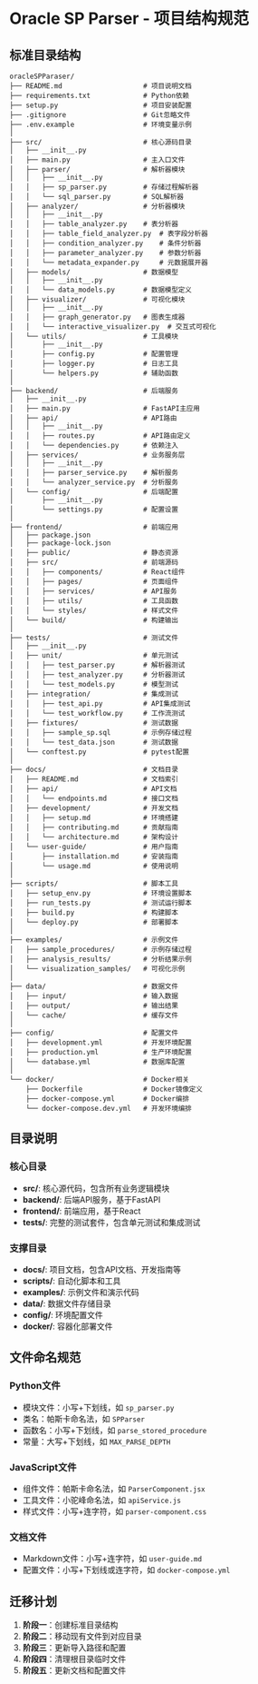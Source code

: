 # Oracle SP Parser - 项目结构规范

## 标准目录结构

```
oracleSPParaser/
├── README.md                    # 项目说明文档
├── requirements.txt             # Python依赖
├── setup.py                     # 项目安装配置
├── .gitignore                   # Git忽略文件
├── .env.example                 # 环境变量示例
│
├── src/                         # 核心源码目录
│   ├── __init__.py
│   ├── main.py                  # 主入口文件
│   ├── parser/                  # 解析器模块
│   │   ├── __init__.py
│   │   ├── sp_parser.py         # 存储过程解析器
│   │   └── sql_parser.py        # SQL解析器
│   ├── analyzer/                # 分析器模块
│   │   ├── __init__.py
│   │   ├── table_analyzer.py    # 表分析器
│   │   ├── table_field_analyzer.py  # 表字段分析器
│   │   ├── condition_analyzer.py    # 条件分析器
│   │   ├── parameter_analyzer.py    # 参数分析器
│   │   └── metadata_expander.py     # 元数据展开器
│   ├── models/                  # 数据模型
│   │   ├── __init__.py
│   │   └── data_models.py       # 数据模型定义
│   ├── visualizer/              # 可视化模块
│   │   ├── __init__.py
│   │   ├── graph_generator.py   # 图表生成器
│   │   └── interactive_visualizer.py  # 交互式可视化
│   └── utils/                   # 工具模块
│       ├── __init__.py
│       ├── config.py            # 配置管理
│       ├── logger.py            # 日志工具
│       └── helpers.py           # 辅助函数
│
├── backend/                     # 后端服务
│   ├── __init__.py
│   ├── main.py                  # FastAPI主应用
│   ├── api/                     # API路由
│   │   ├── __init__.py
│   │   ├── routes.py            # API路由定义
│   │   └── dependencies.py      # 依赖注入
│   ├── services/                # 业务服务层
│   │   ├── __init__.py
│   │   ├── parser_service.py    # 解析服务
│   │   └── analyzer_service.py  # 分析服务
│   └── config/                  # 后端配置
│       ├── __init__.py
│       └── settings.py          # 配置设置
│
├── frontend/                    # 前端应用
│   ├── package.json
│   ├── package-lock.json
│   ├── public/                  # 静态资源
│   ├── src/                     # 前端源码
│   │   ├── components/          # React组件
│   │   ├── pages/               # 页面组件
│   │   ├── services/            # API服务
│   │   ├── utils/               # 工具函数
│   │   └── styles/              # 样式文件
│   └── build/                   # 构建输出
│
├── tests/                       # 测试文件
│   ├── __init__.py
│   ├── unit/                    # 单元测试
│   │   ├── test_parser.py       # 解析器测试
│   │   ├── test_analyzer.py     # 分析器测试
│   │   └── test_models.py       # 模型测试
│   ├── integration/             # 集成测试
│   │   ├── test_api.py          # API集成测试
│   │   └── test_workflow.py     # 工作流测试
│   ├── fixtures/                # 测试数据
│   │   ├── sample_sp.sql        # 示例存储过程
│   │   └── test_data.json       # 测试数据
│   └── conftest.py              # pytest配置
│
├── docs/                        # 文档目录
│   ├── README.md                # 文档索引
│   ├── api/                     # API文档
│   │   └── endpoints.md         # 接口文档
│   ├── development/             # 开发文档
│   │   ├── setup.md             # 环境搭建
│   │   ├── contributing.md      # 贡献指南
│   │   └── architecture.md      # 架构设计
│   └── user-guide/              # 用户指南
│       ├── installation.md      # 安装指南
│       └── usage.md             # 使用说明
│
├── scripts/                     # 脚本工具
│   ├── setup_env.py             # 环境设置脚本
│   ├── run_tests.py             # 测试运行脚本
│   ├── build.py                 # 构建脚本
│   └── deploy.py                # 部署脚本
│
├── examples/                    # 示例文件
│   ├── sample_procedures/       # 示例存储过程
│   ├── analysis_results/        # 分析结果示例
│   └── visualization_samples/   # 可视化示例
│
├── data/                        # 数据文件
│   ├── input/                   # 输入数据
│   ├── output/                  # 输出结果
│   └── cache/                   # 缓存文件
│
├── config/                      # 配置文件
│   ├── development.yml          # 开发环境配置
│   ├── production.yml           # 生产环境配置
│   └── database.yml             # 数据库配置
│
└── docker/                      # Docker相关
    ├── Dockerfile               # Docker镜像定义
    ├── docker-compose.yml       # Docker编排
    └── docker-compose.dev.yml   # 开发环境编排
```

## 目录说明

### 核心目录
- **src/**: 核心源代码，包含所有业务逻辑模块
- **backend/**: 后端API服务，基于FastAPI
- **frontend/**: 前端应用，基于React
- **tests/**: 完整的测试套件，包含单元测试和集成测试

### 支撑目录
- **docs/**: 项目文档，包含API文档、开发指南等
- **scripts/**: 自动化脚本和工具
- **examples/**: 示例文件和演示代码
- **data/**: 数据文件存储目录
- **config/**: 环境配置文件
- **docker/**: 容器化部署文件

## 文件命名规范

### Python文件
- 模块文件：小写+下划线，如 `sp_parser.py`
- 类名：帕斯卡命名法，如 `SPParser`
- 函数名：小写+下划线，如 `parse_stored_procedure`
- 常量：大写+下划线，如 `MAX_PARSE_DEPTH`

### JavaScript文件
- 组件文件：帕斯卡命名法，如 `ParserComponent.jsx`
- 工具文件：小驼峰命名法，如 `apiService.js`
- 样式文件：小写+连字符，如 `parser-component.css`

### 文档文件
- Markdown文件：小写+连字符，如 `user-guide.md`
- 配置文件：小写+下划线或连字符，如 `docker-compose.yml`

## 迁移计划

1. **阶段一**：创建标准目录结构
2. **阶段二**：移动现有文件到对应目录
3. **阶段三**：更新导入路径和配置
4. **阶段四**：清理根目录临时文件
5. **阶段五**：更新文档和配置文件 